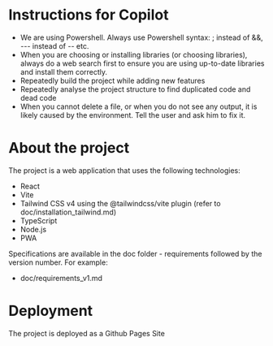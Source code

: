 # Instructions for Copilot
* We are using Powershell. Always use Powershell syntax: ; instead of &&, --- instead of -- etc.
* When you are choosing or installing libraries (or choosing libraries), always do a web search first to ensure you are using up-to-date libraries and install them correctly.
* Repeatedly build the project while adding new features
* Repeatedly analyse the project structure to find duplicated code and dead code
* When you cannot delete a file, or when you do not see any output, it is likely caused by the environment. Tell the user and ask him to fix it.

# About the project
The project is a web application that uses the following technologies:
* React
* Vite 
* Tailwind CSS v4 using the @tailwindcss/vite plugin (refer to doc/installation_tailwind.md)
* TypeScript
* Node.js
* PWA

Specifications are available in the doc folder - requirements followed by the version number. For example:
* doc/requirements_v1.md

# Deployment
The project is deployed as a Github Pages Site
